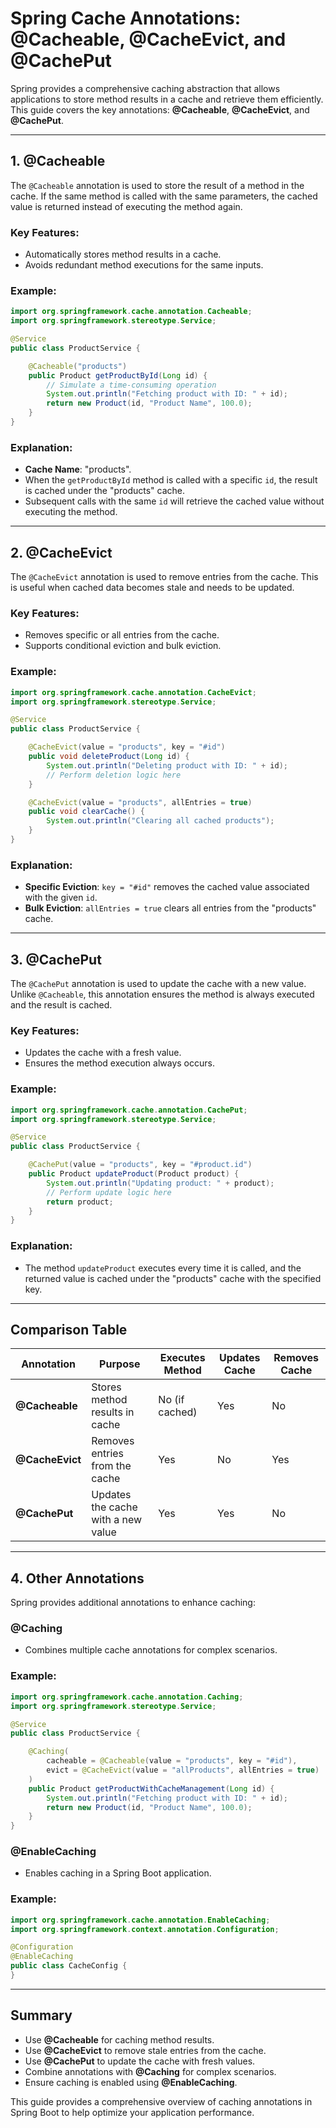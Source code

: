 # Spring Cache Annotations: @Cacheable, @CacheEvict, and @CachePut

Spring provides a comprehensive caching abstraction that allows applications to store method results in a cache and retrieve them efficiently. This guide covers the key annotations: **@Cacheable**, **@CacheEvict**, and **@CachePut**.

---

## 1. **@Cacheable**

The `@Cacheable` annotation is used to store the result of a method in the cache. If the same method is called with the same parameters, the cached value is returned instead of executing the method again.

### Key Features:

- Automatically stores method results in a cache.
- Avoids redundant method executions for the same inputs.

### Example:

```java
import org.springframework.cache.annotation.Cacheable;
import org.springframework.stereotype.Service;

@Service
public class ProductService {

    @Cacheable("products")
    public Product getProductById(Long id) {
        // Simulate a time-consuming operation
        System.out.println("Fetching product with ID: " + id);
        return new Product(id, "Product Name", 100.0);
    }
}
```

### Explanation:

- **Cache Name**: "products".
- When the `getProductById` method is called with a specific `id`, the result is cached under the "products" cache.
- Subsequent calls with the same `id` will retrieve the cached value without executing the method.

---

## 2. **@CacheEvict**

The `@CacheEvict` annotation is used to remove entries from the cache. This is useful when cached data becomes stale and needs to be updated.

### Key Features:

- Removes specific or all entries from the cache.
- Supports conditional eviction and bulk eviction.

### Example:

```java
import org.springframework.cache.annotation.CacheEvict;
import org.springframework.stereotype.Service;

@Service
public class ProductService {

    @CacheEvict(value = "products", key = "#id")
    public void deleteProduct(Long id) {
        System.out.println("Deleting product with ID: " + id);
        // Perform deletion logic here
    }

    @CacheEvict(value = "products", allEntries = true)
    public void clearCache() {
        System.out.println("Clearing all cached products");
    }
}
```

### Explanation:

- **Specific Eviction**: `key = "#id"` removes the cached value associated with the given `id`.
- **Bulk Eviction**: `allEntries = true` clears all entries from the "products" cache.

---

## 3. **@CachePut**

The `@CachePut` annotation is used to update the cache with a new value. Unlike `@Cacheable`, this annotation ensures the method is always executed and the result is cached.

### Key Features:

- Updates the cache with a fresh value.
- Ensures the method execution always occurs.

### Example:

```java
import org.springframework.cache.annotation.CachePut;
import org.springframework.stereotype.Service;

@Service
public class ProductService {

    @CachePut(value = "products", key = "#product.id")
    public Product updateProduct(Product product) {
        System.out.println("Updating product: " + product);
        // Perform update logic here
        return product;
    }
}
```

### Explanation:

- The method `updateProduct` executes every time it is called, and the returned value is cached under the "products" cache with the specified key.

---

## Comparison Table

| Annotation      | Purpose                            | Executes Method | Updates Cache | Removes Cache |
| --------------- | ---------------------------------- | --------------- | ------------- | ------------- |
| **@Cacheable**  | Stores method results in cache     | No (if cached)  | Yes           | No            |
| **@CacheEvict** | Removes entries from the cache     | Yes             | No            | Yes           |
| **@CachePut**   | Updates the cache with a new value | Yes             | Yes           | No            |

---

## 4. **Other Annotations**

Spring provides additional annotations to enhance caching:

### **@Caching**

- Combines multiple cache annotations for complex scenarios.

### Example:

```java
import org.springframework.cache.annotation.Caching;
import org.springframework.stereotype.Service;

@Service
public class ProductService {

    @Caching(
        cacheable = @Cacheable(value = "products", key = "#id"),
        evict = @CacheEvict(value = "allProducts", allEntries = true)
    )
    public Product getProductWithCacheManagement(Long id) {
        System.out.println("Fetching product with ID: " + id);
        return new Product(id, "Product Name", 100.0);
    }
}
```

### **@EnableCaching**

- Enables caching in a Spring Boot application.

### Example:

```java
import org.springframework.cache.annotation.EnableCaching;
import org.springframework.context.annotation.Configuration;

@Configuration
@EnableCaching
public class CacheConfig {
}
```

---

## Summary

- Use **@Cacheable** for caching method results.
- Use **@CacheEvict** to remove stale entries from the cache.
- Use **@CachePut** to update the cache with fresh values.
- Combine annotations with **@Caching** for complex scenarios.
- Ensure caching is enabled using **@EnableCaching**.

This guide provides a comprehensive overview of caching annotations in Spring Boot to help optimize your application performance.
